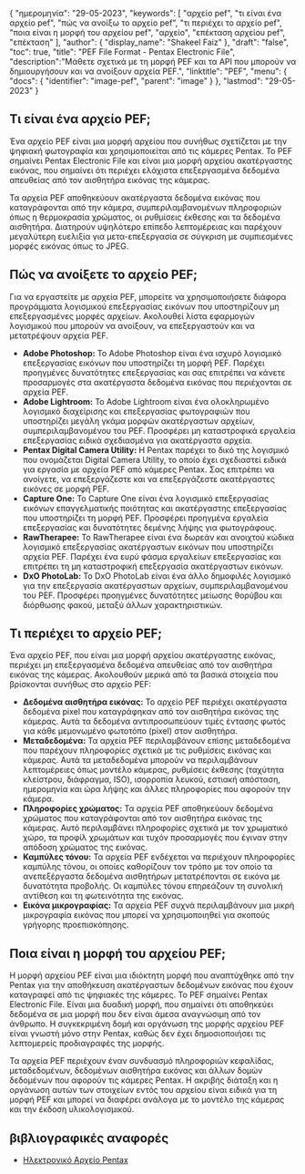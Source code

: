 {
"ημερομηνία": "29-05-2023",
  "keywords": [
"αρχείο pef",
"τι είναι ένα αρχείο pef",
"πώς να ανοίξω το αρχείο pef",
"τι περιέχει το αρχείο pef",
"ποια είναι η μορφή του αρχείου pef",
"αρχείο",
"επέκταση αρχείου pef",
"επέκταση"
],
  "author": {
"display_name": "Shakeel Faiz"
},
"draft": "false",
"toc": true,
"title": "PEF File Format - Pentax Electronic File",
  "description":"Μάθετε σχετικά με τη μορφή PEF και τα API που μπορούν να δημιουργήσουν και να ανοίξουν αρχεία PEF.",
"linktitle": "PEF",
  "menu": {
    "docs": {
      "identifier": "image-pef",
      "parent": "image"
}
},
"lastmod": "29-05-2023"
}

## Τι είναι ένα αρχείο PEF;

Ένα αρχείο PEF είναι μια μορφή αρχείου που συνήθως σχετίζεται με την ψηφιακή φωτογραφία και χρησιμοποιείται από τις κάμερες Pentax. Το PEF σημαίνει Pentax Electronic File και είναι μια μορφή αρχείου ακατέργαστης εικόνας, που σημαίνει ότι περιέχει ελάχιστα επεξεργασμένα δεδομένα απευθείας από τον αισθητήρα εικόνας της κάμερας.

Τα αρχεία PEF αποθηκεύουν ακατέργαστα δεδομένα εικόνας που καταγράφονται από την κάμερα, συμπεριλαμβανομένων πληροφοριών όπως η θερμοκρασία χρώματος, οι ρυθμίσεις έκθεσης και τα δεδομένα αισθητήρα. Διατηρούν υψηλότερο επίπεδο λεπτομέρειας και παρέχουν μεγαλύτερη ευελιξία για μετα-επεξεργασία σε σύγκριση με συμπιεσμένες μορφές εικόνας όπως το JPEG.

## Πώς να ανοίξετε το αρχείο PEF;

Για να εργαστείτε με αρχεία PEF, μπορείτε να χρησιμοποιήσετε διάφορα προγράμματα λογισμικού επεξεργασίας εικόνων που υποστηρίζουν μη επεξεργασμένες μορφές αρχείων. Ακολουθεί λίστα εφαρμογών λογισμικού που μπορούν να ανοίξουν, να επεξεργαστούν και να μετατρέψουν αρχεία PEF.

- **Adobe Photoshop:** Το Adobe Photoshop είναι ένα ισχυρό λογισμικό επεξεργασίας εικόνων που υποστηρίζει τη μορφή PEF. Παρέχει προηγμένες δυνατότητες επεξεργασίας και σας επιτρέπει να κάνετε προσαρμογές στα ακατέργαστα δεδομένα εικόνας που περιέχονται σε αρχεία PEF.
- **Adobe Lightroom:** Το Adobe Lightroom είναι ένα ολοκληρωμένο λογισμικό διαχείρισης και επεξεργασίας φωτογραφιών που υποστηρίζει μεγάλη γκάμα μορφών ακατέργαστων αρχείων, συμπεριλαμβανομένου του PEF. Προσφέρει μη καταστροφικά εργαλεία επεξεργασίας ειδικά σχεδιασμένα για ακατέργαστα αρχεία.
- **Pentax Digital Camera Utility:** Η Pentax παρέχει το δικό της λογισμικό που ονομάζεται Digital Camera Utility, το οποίο έχει σχεδιαστεί ειδικά για εργασία με αρχεία PEF από κάμερες Pentax. Σας επιτρέπει να ανοίγετε, να επεξεργάζεστε και να επεξεργάζεστε ακατέργαστες εικόνες σε μορφή PEF.
- **Capture One:** Το Capture One είναι ένα λογισμικό επεξεργασίας εικόνων επαγγελματικής ποιότητας και ακατέργαστης επεξεργασίας που υποστηρίζει τη μορφή PEF. Προσφέρει προηγμένα εργαλεία επεξεργασίας και δυνατότητες δεμένης λήψης για φωτογράφους.
- **RawTherapee:** Το RawTherapee είναι ένα δωρεάν και ανοιχτού κώδικα λογισμικό επεξεργασίας ακατέργαστων εικόνων που υποστηρίζει αρχεία PEF. Παρέχει ένα ευρύ φάσμα εργαλείων επεξεργασίας και επιτρέπει τη μη καταστροφική επεξεργασία ακατέργαστων εικόνων.
- **DxO PhotoLab:** Το DxO PhotoLab είναι ένα άλλο δημοφιλές λογισμικό για την επεξεργασία ακατέργαστων αρχείων, συμπεριλαμβανομένου του PEF. Προσφέρει προηγμένες δυνατότητες μείωσης θορύβου και διόρθωσης φακού, μεταξύ άλλων χαρακτηριστικών.

## Τι περιέχει το αρχείο PEF;

Ένα αρχείο PEF, που είναι μια μορφή αρχείου ακατέργαστης εικόνας, περιέχει μη επεξεργασμένα δεδομένα απευθείας από τον αισθητήρα εικόνας της κάμερας. Ακολουθούν μερικά από τα βασικά στοιχεία που βρίσκονται συνήθως στο αρχείο PEF:

- **Δεδομένα αισθητήρα εικόνας:** Το αρχείο PEF περιέχει ακατέργαστα δεδομένα pixel που καταγράφηκαν από τον αισθητήρα εικόνας της κάμερας. Αυτά τα δεδομένα αντιπροσωπεύουν τιμές έντασης φωτός για κάθε μεμονωμένο φωτοτόπο (pixel) στον αισθητήρα.
- **Μεταδεδομένα:** Τα αρχεία PEF περιλαμβάνουν επίσης μεταδεδομένα που παρέχουν πληροφορίες σχετικά με τις ρυθμίσεις εικόνας και κάμερας. Αυτά τα μεταδεδομένα μπορούν να περιλαμβάνουν λεπτομέρειες όπως μοντέλο κάμερας, ρυθμίσεις έκθεσης (ταχύτητα κλείστρου, διάφραγμα, ISO), ισορροπία λευκού, εστιακή απόσταση, ημερομηνία και ώρα λήψης και άλλες πληροφορίες που αφορούν την κάμερα.
- **Πληροφορίες χρώματος:** Τα αρχεία PEF αποθηκεύουν δεδομένα χρώματος που καταγράφονται από τον αισθητήρα εικόνας της κάμερας. Αυτό περιλαμβάνει πληροφορίες σχετικά με τον χρωματικό χώρο, τα προφίλ χρωμάτων και τυχόν προσαρμογές που έγιναν στην απόδοση χρώματος της εικόνας.
- **Καμπύλες τόνου:** Τα αρχεία PEF ενδέχεται να περιέχουν πληροφορίες καμπύλης τόνου, οι οποίες καθορίζουν τον τρόπο με τον οποίο τα ανεπεξέργαστα δεδομένα αισθητήρων μετατρέπονται σε εικόνα με δυνατότητα προβολής. Οι καμπύλες τόνου επηρεάζουν τη συνολική αντίθεση και τη φωτεινότητα της εικόνας.
- **Εικόνα μικρογραφίας:** Τα αρχεία PEF συχνά περιλαμβάνουν μια μικρή μικρογραφία εικόνας που μπορεί να χρησιμοποιηθεί για σκοπούς γρήγορης προεπισκόπησης.

## Ποια είναι η μορφή του αρχείου PEF;

Η μορφή αρχείου PEF είναι μια ιδιόκτητη μορφή που αναπτύχθηκε από την Pentax για την αποθήκευση ακατέργαστων δεδομένων εικόνας που έχουν καταγραφεί από τις ψηφιακές της κάμερες. Το PEF σημαίνει Pentax Electronic File. Είναι μια δυαδική μορφή, που σημαίνει ότι αποθηκεύει δεδομένα σε μια μορφή που δεν είναι άμεσα αναγνώσιμη από τον άνθρωπο. Η συγκεκριμένη δομή και οργάνωση της μορφής αρχείου PEF είναι γνωστή μόνο στην Pentax, καθώς δεν έχει δημοσιοποιήσει τις λεπτομερείς προδιαγραφές της μορφής.

Τα αρχεία PEF περιέχουν έναν συνδυασμό πληροφοριών κεφαλίδας, μεταδεδομένων, δεδομένων αισθητήρα εικόνας και άλλων δομών δεδομένων που αφορούν τις κάμερες Pentax. Η ακριβής διάταξη και η οργάνωση αυτών των στοιχείων εντός του αρχείου είναι ειδικά για τη μορφή PEF και μπορεί να διαφέρει ανάλογα με το μοντέλο της κάμερας και την έκδοση υλικολογισμικού.

## βιβλιογραφικές αναφορές
* [Ηλεκτρονικό Αρχείο Pentax](https://www.wikidata.org/wiki/Q3964876)

